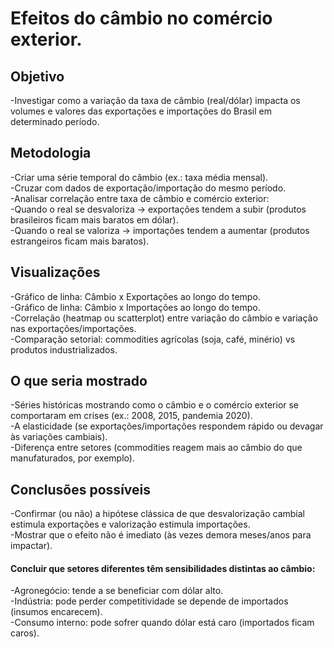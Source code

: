 # Efeitos do câmbio no comércio exterior.

## Objetivo
-Investigar como a variação da taxa de câmbio (real/dólar) impacta os volumes e valores das exportações e importações do Brasil em determinado período.

## Metodologia
-Criar uma série temporal do câmbio (ex.: taxa média mensal). <br>
-Cruzar com dados de exportação/importação do mesmo período. <br>
-Analisar correlação entre taxa de câmbio e comércio exterior: <br>
-Quando o real se desvaloriza → exportações tendem a subir (produtos brasileiros ficam mais baratos em dólar). <br>
-Quando o real se valoriza → importações tendem a aumentar (produtos estrangeiros ficam mais baratos). <br>

## Visualizações 

-Gráfico de linha: Câmbio x Exportações ao longo do tempo. <br>
-Gráfico de linha: Câmbio x Importações ao longo do tempo. <br>
-Correlação (heatmap ou scatterplot) entre variação do câmbio e variação nas exportações/importações. <br>
-Comparação setorial: commodities agrícolas (soja, café, minério) vs produtos industrializados. <br>

## O que seria mostrado

-Séries históricas mostrando como o câmbio e o comércio exterior se comportaram em crises (ex.: 2008, 2015, pandemia 2020). <br>
-A elasticidade (se exportações/importações respondem rápido ou devagar às variações cambiais). <br>
-Diferença entre setores (commodities reagem mais ao câmbio do que manufaturados, por exemplo). <br>

## Conclusões possíveis

-Confirmar (ou não) a hipótese clássica de que desvalorização cambial estimula exportações e valorização estimula importações. <br>
-Mostrar que o efeito não é imediato (às vezes demora meses/anos para impactar). <br>

#### Concluir que setores diferentes têm sensibilidades distintas ao câmbio:
-Agronegócio: tende a se beneficiar com dólar alto. <br>
-Indústria: pode perder competitividade se depende de importados (insumos encarecem). <br>
-Consumo interno: pode sofrer quando dólar está caro (importados ficam caros). <br>

